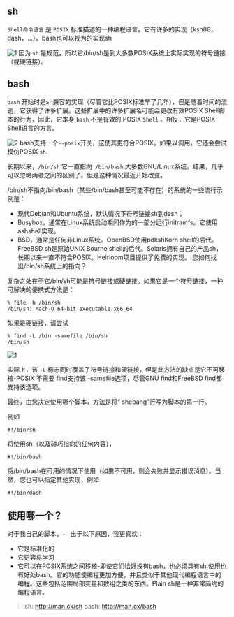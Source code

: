 ## sh

`Shell命令语言` 是 `POSIX` 标准描述的一种编程语言。它有许多的实现（ksh88，dash，...）。bash也可以视为的实现sh

![1](https://gitee.com/chasays/mdPic/raw/master/uPic/0CNeBA.png)
因为 `sh` 是规范，所以它/bin/sh是到大多数POSIX系统上实际实现的符号链接（或硬链接）。
## bash
`bash` 开始时是sh兼容的实现（尽管它比POSIX标准早了几年），但是随着时间的流逝，它获得了许多扩展。这些扩展中的许多扩展名可能会更改有效POSIX Shell脚本的行为，因此，它本身 `bash` 不是有效的 POSIX `Shell` 。相反，它是POSIX Shell语言的方言。


![2](https://gitee.com/chasays/mdPic/raw/master/uPic/zpR6Z0.png)
bash支持一个`--posix`开关，这使其更符合POSIX。如果以调用，它还会尝试模仿POSIX `sh`.



长期以来，`/bin/sh` 它一直指向` /bin/bash` 大多数GNU/Linux系统。结果，几乎可以忽略两者之间的区别了。但是这种情况最近开始改变。

/bin/sh不指向/bin/bash（某些/bin/bash甚至可能不存在）的系统的一些流行示例是：

- 现代Debian和Ubuntu系统，默认情况下符号链接sh到dash；
- Busybox，通常在Linux系统启动期间作为的一部分运行initramfs。它使用ashshell实现。
- BSD，通常是任何非Linux系统。OpenBSD使用pdkshKorn shell的后代。FreeBSD sh是原始UNIX Bourne shell的后代。Solaris拥有自己的产品sh，长期以来一直不符合POSIX。Heirloom项目提供了免费的实现。
您如何找出/bin/sh系统上的指向？

复杂之处在于它/bin/sh可能是符号链接或硬链接。如果它是一个符号链接，一种可解决的便携式方法是：
```
% file -h /bin/sh
/bin/sh: Mach-O 64-bit executable x86_64
```



如果是硬链接，请尝试
```
% find -L /bin -samefile /bin/sh
/bin/sh
```

![1](https://gitee.com/chasays/mdPic/raw/master/uPic/NsJucj.png)

实际上，该 `-L` 标志同时覆盖了符号链接和硬链接，但是此方法的缺点是它不可移植-POSIX 不需要 find支持该 -samefile选项，尽管GNU find和FreeBSD find都支持该选项。


最终，由您决定使用哪个脚本，方法是将“ shebang”行写为脚本的第一行。

例如
```
#!/bin/sh
```

将使用sh（以及碰巧指向的任何内容），
```
#!/bin/bash
```
将/bin/bash在可用的情况下使用（如果不可用，则会失败并显示错误消息）。当然，您也可以指定其他实现，例如
```
#!/bin/dash
```
## 使用哪一个？
对于我自己的脚本，`- ` 出于以下原因，我更喜欢：

- 它是标准化的
- 它更容易学习
- 它可以在POSIX系统之间移植-即使它们恰好没有bash，也必须具有sh
使用也有好处bash。它的功能使编程更加方便，并且类似于其他现代编程语言中的编程。这些包括范围局部变量和数组之类的东西。Plain sh是一种非常简约的编程语言。

>sh: http://man.cx/sh
>bash: http://man.cx/bash

